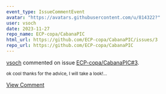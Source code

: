 ```yaml
---
event_type: IssueCommentEvent
avatar: "https://avatars.githubusercontent.com/u/814322?"
user: vsoch
date: 2023-11-27
repo_name: ECP-copa/CabanaPIC
html_url: https://github.com/ECP-copa/CabanaPIC/issues/3
repo_url: https://github.com/ECP-copa/CabanaPIC
---
```


<a href='https://github.com/vsoch' target='_blank'>vsoch</a> commented on issue <a href='https://github.com/ECP-copa/CabanaPIC/issues/3' target='_blank'>ECP-copa/CabanaPIC#3</a>.

<small>ok cool thanks for the advice, I will take a look!...</small>

<a href='https://github.com/ECP-copa/CabanaPIC/issues/3' target='_blank'>View Comment</a>